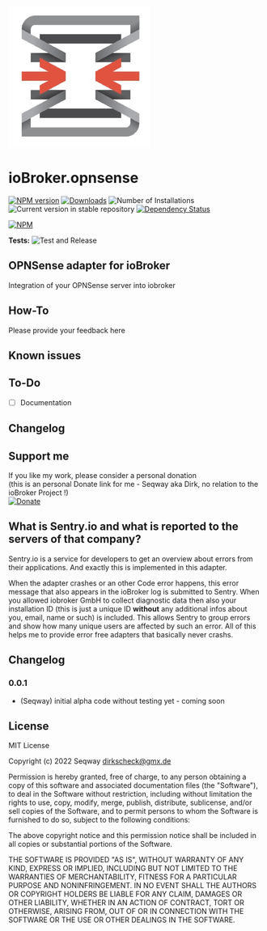 ![Logo](admin/opnsense.jpg)
# ioBroker.opnsense

[![NPM version](https://img.shields.io/npm/v/iobroker.opnsense.svg)](https://www.npmjs.com/package/iobroker.opnsense)
[![Downloads](https://img.shields.io/npm/dm/iobroker.opnsense.svg)](https://www.npmjs.com/package/iobroker.opnsense)
![Number of Installations](https://iobroker.live/badges/opnsense-installed.svg)
![Current version in stable repository](https://iobroker.live/badges/opnsense-stable.svg)
[![Dependency Status](https://img.shields.io/david/Seqway/iobroker.opnsense.svg)](https://david-dm.org/Seqway/iobroker.opnsense)

[![NPM](https://nodei.co/npm/iobroker.opnsense.jpg?downloads=true)](https://nodei.co/npm/iobroker.opnsense/)

**Tests:** ![Test and Release](https://github.com/Seqway/ioBroker.opnsense/workflows/Test%20and%20Release/badge.svg)

## OPNSense adapter for ioBroker

Integration of your OPNSense server into iobroker
## How-To

Please provide your feedback here

## Known issues

## To-Do
* [ ] Documentation
## Changelog
<!--
	Placeholder for the next version (at the beginning of the line):
	### **WORK IN PROGRESS**
-->

## Support me
If you like my work, please consider a personal donation  
(this is an personal Donate link for me - Seqway aka Dirk, no relation to the ioBroker Project !)  
[![Donate](https://raw.githubusercontent.com/iobroker-community-adapters/ioBroker.sourceanalytix/master/admin/button.png)](http://paypal.me/Seqway)

## What is Sentry.io and what is reported to the servers of that company?
Sentry.io is a service for developers to get an overview about errors from their applications. And exactly this is implemented in this adapter.

When the adapter crashes or an other Code error happens, this error message that also appears in the ioBroker log is submitted to Sentry. When you allowed iobroker GmbH to collect diagnostic data then also your installation ID (this is just a unique ID **without** any additional infos about you, email, name or such) is included. This allows Sentry to group errors and show how many unique users are affected by such an error. All of this helps me to provide error free adapters that basically never crashs. 

## Changelog

### 0.0.1
* (Seqway) initial alpha code without testing yet - coming soon

## License
MIT License

Copyright (c) 2022 Seqway <dirkscheck@gmx.de>

Permission is hereby granted, free of charge, to any person obtaining a copy
of this software and associated documentation files (the "Software"), to deal
in the Software without restriction, including without limitation the rights
to use, copy, modify, merge, publish, distribute, sublicense, and/or sell
copies of the Software, and to permit persons to whom the Software is
furnished to do so, subject to the following conditions:

The above copyright notice and this permission notice shall be included in all
copies or substantial portions of the Software.

THE SOFTWARE IS PROVIDED "AS IS", WITHOUT WARRANTY OF ANY KIND, EXPRESS OR
IMPLIED, INCLUDING BUT NOT LIMITED TO THE WARRANTIES OF MERCHANTABILITY,
FITNESS FOR A PARTICULAR PURPOSE AND NONINFRINGEMENT. IN NO EVENT SHALL THE
AUTHORS OR COPYRIGHT HOLDERS BE LIABLE FOR ANY CLAIM, DAMAGES OR OTHER
LIABILITY, WHETHER IN AN ACTION OF CONTRACT, TORT OR OTHERWISE, ARISING FROM,
OUT OF OR IN CONNECTION WITH THE SOFTWARE OR THE USE OR OTHER DEALINGS IN THE
SOFTWARE.